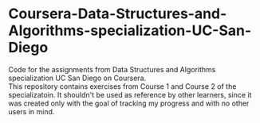 # Coursera-Data-Structures-and-Algorithms-specialization-UC-San-Diego
Code for the assignments from Data Structures and Algorithms specialization UC San Diego on Coursera.  
This repository contains exercises from Course 1 and Course 2 of the specializatoin. It shouldn't be used as reference by other learners, since it was created only with the goal of tracking my progress and with no other users in mind.
